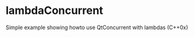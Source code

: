lambdaConcurrent
================

Simple example showing howto use QtConcurrent with lambdas (C++0x)
